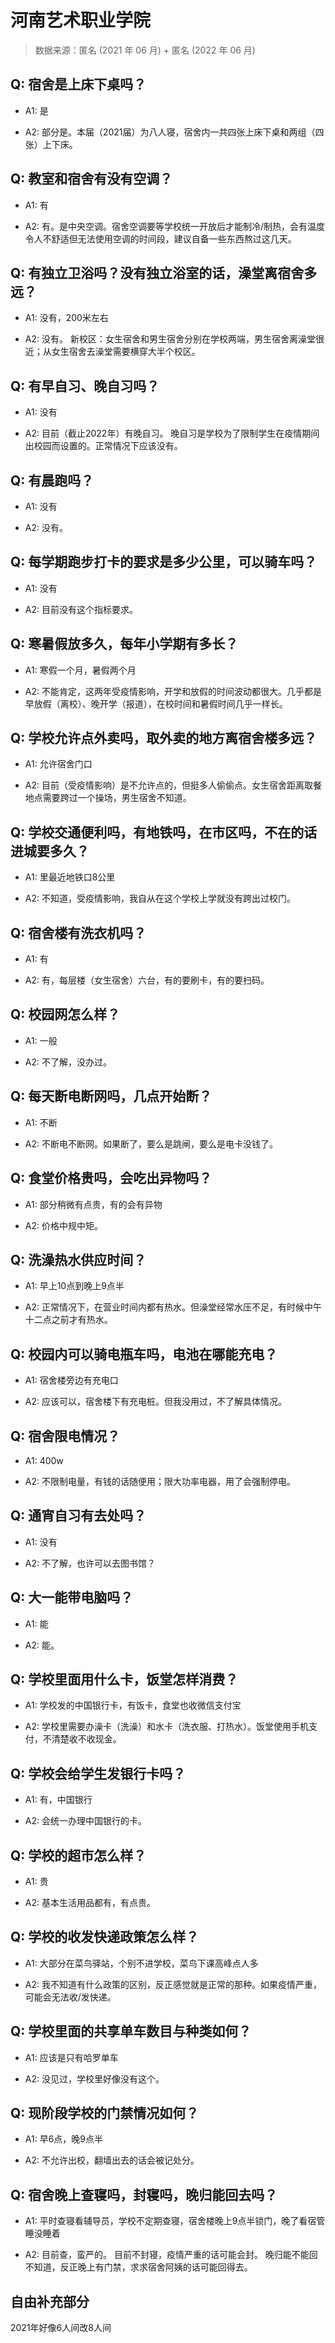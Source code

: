 # 河南艺术职业学院

> 数据来源：匿名 (2021 年 06 月) + 匿名 (2022 年 06 月)

## Q: 宿舍是上床下桌吗？

- A1: 是

- A2: 部分是。本届（2021届）为八人寝，宿舍内一共四张上床下桌和两组（四张）上下床。

## Q: 教室和宿舍有没有空调？

- A1: 有

- A2: 有。是中央空调。宿舍空调要等学校统一开放后才能制冷/制热，会有温度令人不舒适但无法使用空调的时间段，建议自备一些东西熬过这几天。

## Q: 有独立卫浴吗？没有独立浴室的话，澡堂离宿舍多远？

- A1: 没有，200米左右

- A2: 没有。
新校区：女生宿舍和男生宿舍分别在学校两端，男生宿舍离澡堂很近；从女生宿舍去澡堂需要横穿大半个校区。

## Q: 有早自习、晚自习吗？

- A1: 没有

- A2: 目前（截止2022年）有晚自习。
晚自习是学校为了限制学生在疫情期间出校园而设置的。正常情况下应该没有。

## Q: 有晨跑吗？

- A1: 没有

- A2: 没有。

## Q: 每学期跑步打卡的要求是多少公里，可以骑车吗？

- A1: 没有

- A2: 目前没有这个指标要求。

## Q: 寒暑假放多久，每年小学期有多长？

- A1: 寒假一个月，暑假两个月

- A2: 不能肯定，这两年受疫情影响，开学和放假的时间波动都很大。几乎都是早放假（离校）、晚开学（报道），在校时间和暑假时间几乎一样长。

## Q: 学校允许点外卖吗，取外卖的地方离宿舍楼多远？

- A1: 允许宿舍门口

- A2: 目前（受疫情影响）是不允许点的，但挺多人偷偷点。女生宿舍距离取餐地点需要跨过一个操场，男生宿舍不知道。

## Q: 学校交通便利吗，有地铁吗，在市区吗，不在的话进城要多久？

- A1: 里最近地铁口8公里

- A2: 不知道，受疫情影响，我自从在这个学校上学就没有跨出过校门。

## Q: 宿舍楼有洗衣机吗？

- A1: 有

- A2: 有，每层楼（女生宿舍）六台，有的要刷卡，有的要扫码。

## Q: 校园网怎么样？

- A1: 一般

- A2: 不了解，没办过。

## Q: 每天断电断网吗，几点开始断？

- A1: 不断

- A2: 不断电不断网。如果断了，要么是跳闸，要么是电卡没钱了。

## Q: 食堂价格贵吗，会吃出异物吗？

- A1: 部分稍微有点贵，有的会有异物

- A2: 价格中规中矩。

## Q: 洗澡热水供应时间？

- A1: 早上10点到晚上9点半

- A2: 正常情况下，在营业时间内都有热水。但澡堂经常水压不足，有时候中午十二点之前才有热水。

## Q: 校园内可以骑电瓶车吗，电池在哪能充电？

- A1: 宿舍楼旁边有充电口

- A2: 应该可以，宿舍楼下有充电桩。但我没用过，不了解具体情况。

## Q: 宿舍限电情况？

- A1: 400w

- A2: 不限制电量，有钱的话随便用；限大功率电器，用了会强制停电。

## Q: 通宵自习有去处吗？

- A1: 没有

- A2: 不了解，也许可以去图书馆？

## Q: 大一能带电脑吗？

- A1: 能

- A2: 能。

## Q: 学校里面用什么卡，饭堂怎样消费？

- A1: 学校发的中国银行卡，有饭卡，食堂也收微信支付宝

- A2: 学校里需要办澡卡（洗澡）和水卡（洗衣服、打热水）。饭堂使用手机支付，不清楚收不收现金。

## Q: 学校会给学生发银行卡吗？

- A1: 有，中国银行

- A2: 会统一办理中国银行的卡。

## Q: 学校的超市怎么样？

- A1: 贵

- A2: 基本生活用品都有，有点贵。

## Q: 学校的收发快递政策怎么样？

- A1: 大部分在菜鸟驿站，个别不进学校，菜鸟下课高峰点人多

- A2: 我不知道有什么政策的区别，反正感觉就是正常的那种。如果疫情严重，可能会无法收/发快递。

## Q: 学校里面的共享单车数目与种类如何？

- A1: 应该是只有哈罗单车

- A2: 没见过，学校里好像没有这个。

## Q: 现阶段学校的门禁情况如何？

- A1: 早6点，晚9点半

- A2: 不允许出校，翻墙出去的话会被记处分。

## Q: 宿舍晚上查寝吗，封寝吗，晚归能回去吗？

- A1: 平时查寝看辅导员，学校不定期查寝，宿舍楼晚上9点半锁门，晚了看宿管睡没睡着

- A2: 目前查，蛮严的。
目前不封寝，疫情严重的话可能会封。
晚归能不能回不知道，反正晚上有门禁，求求宿舍阿姨的话可能回得去。

## 自由补充部分

2021年好像6人间改8人间